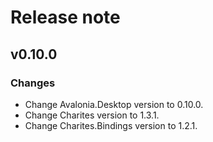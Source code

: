 # Release note

## v0.10.0

### Changes

- Change Avalonia.Desktop version to 0.10.0.
- Change Charites version to 1.3.1.
- Change Charites.Bindings version to 1.2.1.

